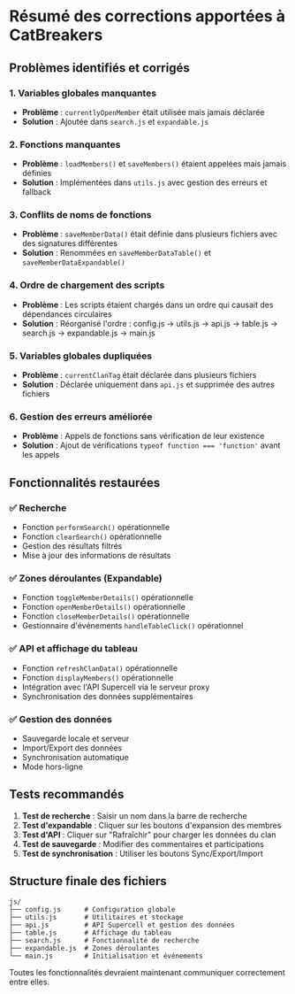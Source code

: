 # Résumé des corrections apportées à CatBreakers

## Problèmes identifiés et corrigés

### 1. Variables globales manquantes
- **Problème** : `currentlyOpenMember` était utilisée mais jamais déclarée
- **Solution** : Ajoutée dans `search.js` et `expandable.js`

### 2. Fonctions manquantes
- **Problème** : `loadMembers()` et `saveMembers()` étaient appelées mais jamais définies
- **Solution** : Implémentées dans `utils.js` avec gestion des erreurs et fallback

### 3. Conflits de noms de fonctions
- **Problème** : `saveMemberData()` était définie dans plusieurs fichiers avec des signatures différentes
- **Solution** : Renommées en `saveMemberDataTable()` et `saveMemberDataExpandable()`

### 4. Ordre de chargement des scripts
- **Problème** : Les scripts étaient chargés dans un ordre qui causait des dépendances circulaires
- **Solution** : Réorganisé l'ordre : config.js → utils.js → api.js → table.js → search.js → expandable.js → main.js

### 5. Variables globales dupliquées
- **Problème** : `currentClanTag` était déclarée dans plusieurs fichiers
- **Solution** : Déclarée uniquement dans `api.js` et supprimée des autres fichiers

### 6. Gestion des erreurs améliorée
- **Problème** : Appels de fonctions sans vérification de leur existence
- **Solution** : Ajout de vérifications `typeof function === 'function'` avant les appels

## Fonctionnalités restaurées

### ✅ Recherche
- Fonction `performSearch()` opérationnelle
- Fonction `clearSearch()` opérationnelle
- Gestion des résultats filtrés
- Mise à jour des informations de résultats

### ✅ Zones déroulantes (Expandable)
- Fonction `toggleMemberDetails()` opérationnelle
- Fonction `openMemberDetails()` opérationnelle
- Fonction `closeMemberDetails()` opérationnelle
- Gestionnaire d'événements `handleTableClick()` opérationnel

### ✅ API et affichage du tableau
- Fonction `refreshClanData()` opérationnelle
- Fonction `displayMembers()` opérationnelle
- Intégration avec l'API Supercell via le serveur proxy
- Synchronisation des données supplémentaires

### ✅ Gestion des données
- Sauvegarde locale et serveur
- Import/Export des données
- Synchronisation automatique
- Mode hors-ligne

## Tests recommandés

1. **Test de recherche** : Saisir un nom dans la barre de recherche
2. **Test d'expandable** : Cliquer sur les boutons d'expansion des membres
3. **Test d'API** : Cliquer sur "Rafraîchir" pour charger les données du clan
4. **Test de sauvegarde** : Modifier des commentaires et participations
5. **Test de synchronisation** : Utiliser les boutons Sync/Export/Import

## Structure finale des fichiers

```
js/
├── config.js      # Configuration globale
├── utils.js       # Utilitaires et stockage
├── api.js         # API Supercell et gestion des données
├── table.js       # Affichage du tableau
├── search.js      # Fonctionnalité de recherche
├── expandable.js  # Zones déroulantes
└── main.js        # Initialisation et événements
```

Toutes les fonctionnalités devraient maintenant communiquer correctement entre elles.
